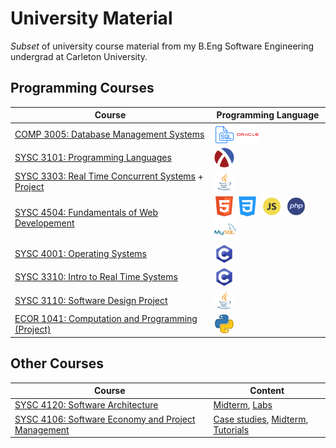 # University Material 
*Subset* of university course material from my B.Eng Software Engineering undergrad at Carleton University. 
## Programming Courses
| Course | Programming Language | 
| ------ | -------------------- |
|[COMP 3005: Database Management Systems](/courses/database-management/)|<img align="center" height="32" width="32" src="icons/sql_icon.png"> <img align="center" height="32" width="35" src="icons/oracle_icon.png">|
|[SYSC 3101: Programming Languages](/courses/racket/)|<img align="center" height="32" width="32" padding-right="10px;" src="icons/racket_icon.png"> |
|[SYSC 3303: Real Time Concurrent Systems](https://github.com/va9id/concurrent-systems) + [Project](https://github.com/va9id/elevator-simulator)|<img align="center" height="32" width="32" src="icons/java_icon.png">|
|[SYSC 4504: Fundamentals of Web Developement](/courses/intro-web-dev/)|<img align="center" height="32" width="32" src="icons/html_icon.png"> <img align="center" height="34" width="34" src="icons/css_icon.png"> <img align="center" height="36" width="36" src="icons/javascript_icon.png"> <img align="center" height="36" width="36" src="icons/php_icon.png"> <img align="center" height="36" width="36" src="icons/mysql_icon.png">|
|[SYSC 4001: Operating Systems](https://github.com/va9id/operating-systems)|<img align="center" height="32" width="32" src="icons/c_icon.png">|
|[SYSC 3310: Intro to Real Time Systems](/courses/real-time-systems/)|<img align="center" height="32" width="32" src="icons/c_icon.png">|
|[SYSC 3110: Software Design Project](https://github.com/va9id/monopoly)|<img align="center" height="32" width="32" src="icons/java_icon.png">|
|[ECOR 1041: Computation and Programming (Project)](https://github.com/va9id/cli-image-editor)|<img align="center" height="32" width="32" src="icons/python_icon.png">|
## Other Courses
| Course | Content |
| ------ | ------- |
|[SYSC 4120: Software Architecture](courses/software-architecture/)|[Midterm](courses/software-architecture/midterm.pdf), [Labs](courses/software-architecture/labs/)|
|[SYSC 4106: Software Economy and Project Management](courses/project-management/)|[Case studies](courses/project-management/case-studies/), [Midterm](courses/project-management/midterm.pdf), [Tutorials](courses/project-management/tutorials/) |
